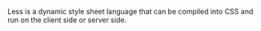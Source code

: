 Less is a dynamic style sheet language that can be compiled into CSS and run on the client side or server side.